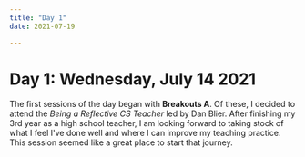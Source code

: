 ```yaml
---
title: "Day 1"
date: 2021-07-19

---
```

# Day 1: Wednesday, July 14 2021
The first sessions of the day began with **Breakouts A**. Of these, I decided to attend the *Being a Reflective CS Teacher* led by Dan Blier.  After finishing my 3rd year as a high school teacher, I am looking forward to taking stock of what I feel I've done well and where I can improve my teaching practice.  This session seemed like a great place to start that journey.

